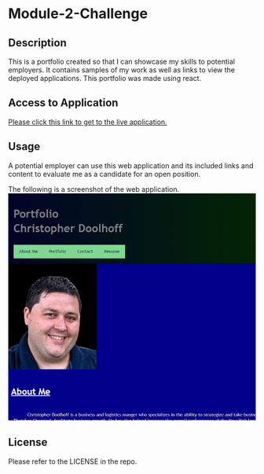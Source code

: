 # Module-2-Challenge

## Description

This is a portfolio created so that I can showcase my skills to potential employers. It contains samples of my work as well as links to view the deployed applications. This portfolio was made using react.

## Access to Application

[Please click this link to get to the live application. ](https://christopherdoolhoff.github.io/React-Portfolio/)

## Usage

A potential employer can use this web application and its included links and content to evaluate me as a candidate for an open position.

The following is a screenshot of the web application.
![Screenshot of application](./images/applicationscreenshot.png)

## License

Please refer to the LICENSE in the repo.
